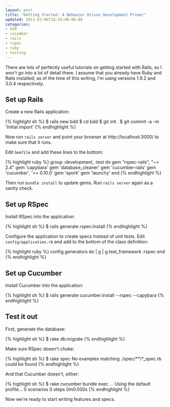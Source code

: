 ```yaml
---
layout: post
title: "Getting Started: A Behavior Driven Development Primer"
updated: 2011-03-06T18:39:00-06:00
categories:
- bdd
- cucumber
- rails
- rspec
- ruby
- testing
---
```

There are lots of perfectly useful tutorials on getting started with Rails, so I won't go into
a lot of detail there. I assume that you already have Ruby and Rails installed; as of the time of
this writing, I'm using versions 1.9.2 and 3.0.4 respectively.

## Set up Rails

Create a new Rails application:

{% highlight sh %}
  $ rails new bdd
  $ cd bdd
  $ git init .
  $ git commit -a -m 'Initial import'
{% endhighlight %}

Now run `rails server` and point your browser at http://localhost:3000/ to make sure that it runs.

Edit `Gemfile` and add these lines to the bottom:

{% highlight ruby %}
  group :development, :test do
    gem "rspec-rails", "~> 2.4"
    gem 'capybara'
    gem 'database_cleaner'
    gem 'cucumber-rails'
    gem 'cucumber', '>= 0.10.0'
    gem 'spork'
    gem 'launchy'
  end
{% endhighlight %}

Then run `bundle install` to update gems. Run `rails server` again as a sanity check.

## Set up RSpec

Install RSpec into the application:

{% highlight sh %}
  $ rails generate rspec:install
{% endhighlight %}

Configure the application to create specs instead of unit tests. Edit
`config/application.rb` and add to the bottom of the class definition:

{% highlight ruby %}
  config.generators do | g |
    g.test_framework :rspec
  end
{% endhighlight %}

## Set up Cucumber

Install Cucumber into the application:

{% highlight sh %}
  $ rails generate cucumber:install --rspec --capybara
{% endhighlight %}

## Test it out

First, generate the database:

{% highlight sh %}
  $ rake db:migrate
{% endhighlight %}

Make sure RSpec doesn't choke:

{% highlight sh %}
  $ rake spec
  No examples matching ./spec/**/*_spec.rb could be found
{% endhighlight %}

And that Cucumber doesn't, either:

{% highlight sh %}
  $ rake cucumber
  bundle exec ...
  Using the default profile...
  0 scenarios
  0 steps
  0m0.000s
{% endhighlight %}

Now we're ready to start writing features and specs.
